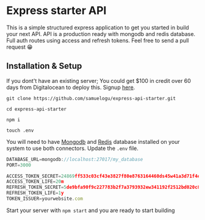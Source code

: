 # Express starter API

This is a simple structured express application to get you started in build your next API. API is a production ready with mongodb and redis database. Full auth routes using access and refresh tokens. Feel free to send a pull request 😁

## Installation & Setup ##

If you dont't have an existing server; You could get $100 in credit over 60 days from Digitalocean to deploy this. Signup [here](https://m.do.co/c/5caff7bbbeaa).

`git clone https://github.com/samuelogu/express-api-starter.git`

`cd express-api-starter`

`npm i`

`touch .env`

You will need to have [Mongodb](https://docs.mongodb.com/manual/installation/) and [Redis](https://redis.io/download) database installed on your system to use both connectors. Update the `.env` file.

```javascript
DATABASE_URL=mongodb://localhost:27017/my_database
PORT=3000

ACCESS_TOKEN_SECRET=24869ff533c03cf43e3827f80e8763164460ds45w41a3d71f4eb887b91bf7613
ACCESS_TOKEN_LIFE=20m
REFRESH_TOKEN_SECRET=5de9bfa90f9c227783b2f7a3793932ew341192f2512bd020c808438df9b90c4a
REFRESH_TOKEN_LIFE=1y
TOKEN_ISSUER=yourwebsite.com
```

Start your server with `npm start` and you are ready to start building
